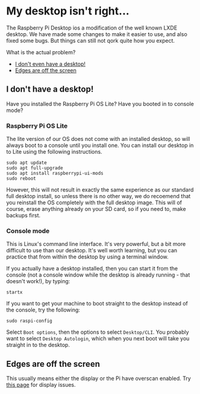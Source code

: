# My desktop isn't right...

The Raspberry Pi Desktop ios a modification of the well known LXDE desktop. We have made some changes to make it easier to use, and also fixed some bugs. But things can still not qork quite how you expect.

What is the actual problem?

- [I don't even have a desktop!](#no-display-at-all)
- [Edges are off the screen](#edges-are-off-the-screen)

## I don't have a desktop!

Have you installed the Raspberry Pi OS Lite? Have you booted in to console mode? 

### Raspberry Pi OS Lite

The lite version of our OS does not come with an installed desktop, so will always boot to a console until you install one. You can install our desktop in to Lite using the following instructions.

```
sudo apt update
sudo apt full-upgrade
sudo apt install raspberrypi-ui-mods
sudo reboot
```

However, this will not result in exactly the same experience as our standard full desktop install, so unless there is no other way, we do recoemend that you reinstall the OS completely with the full desktop image. This will of course, erase anything already on your SD card, so if you need to, make backups first.

### Console mode

This is Linux's command line interface. It's very powerful, but a bit more difficult to use than our desktop. It's well worth learning, but you can practice that from within the desktop by using a terminal window.

If you actually have a desktop installed, then you can start it from the console (not a console window while the desktop is already running - that doesn't work!), by typing:

`startx`

If you want to get your machine to boot straight to the desktop instead of the console, try the following:

`sudo raspi-config`

Select `Boot options`, then the options to select `Desktop/CLI`. You probably want to select `Desktop Autologin`, which when you next boot will take you straight in to the desktop.


## Edges are off the screen

This usually means either the display or the Pi have overscan enabled. Try [this page](./display.md) for display issues.
